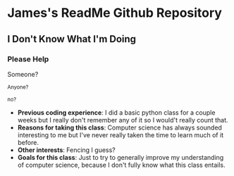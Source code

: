 # James's ReadMe Github Repository
## I Don't Know What I'm Doing
### Please Help
Someone? 

<Sub>Anyone?</sub>

<sub>no?</sub>
<!--
**JamesGaito/JamesGaito** is a ✨ _special_ ✨ repository because its `README.md` (this file) appears on your GitHub profile.
-->
- **Previous coding experience**: I did a basic python class for a couple weeks but I really don't remember any of it so I would't really count that.
- **Reasons for taking this class**: Computer science has always sounded interesting to me but I've never really taken the time to learn much of it before.
- **Other interests**: Fencing I guess?
- **Goals for this class**: Just to try to generally improve my understanding of computer science, because I don't fully know what this class entails.
